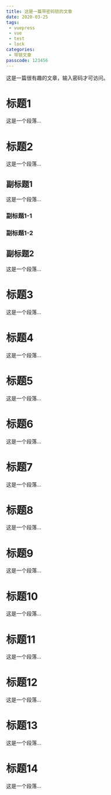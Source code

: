 ```yaml
---
title: 这是一篇带密码锁的文章
date: 2020-03-25
tags: 
 - vuepress
 - vue
 - test
 - lock
categories:
 - 带锁文章
passcode: 123456
---
```


这是一篇很有趣的文章，输入密码才可访问。

<!-- more -->

# 标题1

这是一个段落...

# 标题2

这是一个段落...

## 副标题1

这是一个段落...

### 副标题1-1

### 副标题1-2

## 副标题2

这是一个段落...

# 标题3

这是一个段落...

# 标题4

这是一个段落...

# 标题5

这是一个段落...

# 标题6

这是一个段落...

# 标题7

这是一个段落...

# 标题8

这是一个段落...


# 标题9

这是一个段落...

# 标题10

这是一个段落...


# 标题11

这是一个段落...

# 标题12

这是一个段落...


# 标题13

这是一个段落...

# 标题14

这是一个段落...
